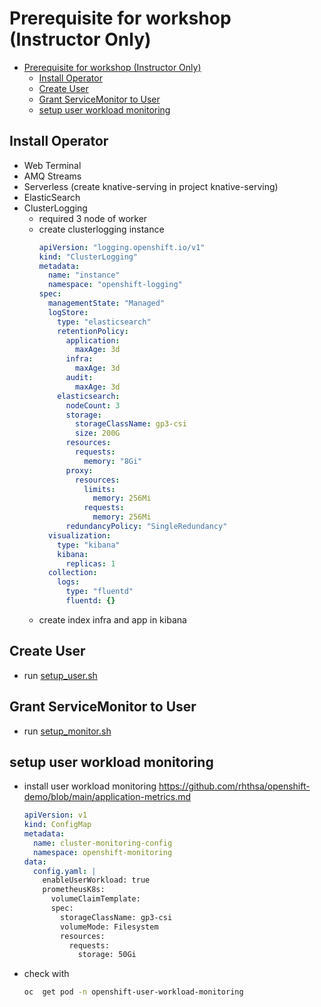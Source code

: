 # Prerequisite for workshop (Instructor Only)
<!-- TOC -->

- [Prerequisite for workshop (Instructor Only)](#prerequisite-for-workshop-instructor-only)
  - [Install Operator](#install-operator)
  - [Create User](#create-user)
  - [Grant ServiceMonitor to User](#grant-servicemonitor-to-user)
  - [setup user workload monitoring](#setup-user-workload-monitoring)

<!-- /TOC -->
## Install Operator
- Web Terminal
- AMQ Streams
- Serverless (create knative-serving in project knative-serving)
- ElasticSearch
- ClusterLogging
  - required 3 node of worker
  - create clusterlogging instance
    ```yaml
    apiVersion: "logging.openshift.io/v1"
    kind: "ClusterLogging"
    metadata:
      name: "instance" 
      namespace: "openshift-logging"
    spec:
      managementState: "Managed"  
      logStore:
        type: "elasticsearch"  
        retentionPolicy: 
          application:
            maxAge: 3d
          infra:
            maxAge: 3d
          audit:
            maxAge: 3d
        elasticsearch:
          nodeCount: 3 
          storage:
            storageClassName: gp3-csi
            size: 200G
          resources: 
            requests:
              memory: "8Gi"
          proxy: 
            resources:
              limits:
                memory: 256Mi
              requests:
                memory: 256Mi
          redundancyPolicy: "SingleRedundancy"
      visualization:
        type: "kibana"  
        kibana:
          replicas: 1
      collection:
        logs:
          type: "fluentd"  
          fluentd: {}
    ```
  - create index infra and app in kibana


## Create User
- run [setup_user.sh](bin/setup_user.sh)


## Grant ServiceMonitor to User
- run [setup_monitor.sh](bin/setup_monitor.sh)

## setup user workload monitoring
- install user workload monitoring
  https://github.com/rhthsa/openshift-demo/blob/main/application-metrics.md

  ```yaml
  apiVersion: v1
  kind: ConfigMap
  metadata:
    name: cluster-monitoring-config
    namespace: openshift-monitoring
  data:
    config.yaml: |
      enableUserWorkload: true
      prometheusK8s: 
        volumeClaimTemplate:
        spec:
          storageClassName: gp3-csi
          volumeMode: Filesystem
          resources:
            requests:
              storage: 50Gi
  ```

- check with
  ```bash
  oc  get pod -n openshift-user-workload-monitoring
  ```